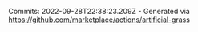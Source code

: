 Commits: 2022-09-28T22:38:23.209Z - Generated via https://github.com/marketplace/actions/artificial-grass
<br>
